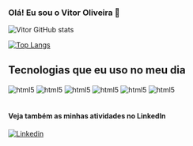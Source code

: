 ### Olá! Eu sou o Vitor Oliveira 👋

![Vitor GitHub stats](https://github-readme-stats.vercel.app/api?username=vitorhso&show_icons=true&theme=dracula)

[![Top Langs](https://github-readme-stats.vercel.app/api/top-langs/?username=vitorhso)](https://github.com/anuraghazra/github-readme-stats)

## Tecnologias que eu uso no meu dia

<div style="display: inline_block">
  <img align="center" alt="html5" src="https://img.shields.io/badge/C%23-239120?style=for-the-badge&logo=c-sharp&logoColor=white"/>
  <img align="center" alt="html5" src="https://img.shields.io/badge/.NET-5C2D91?style=for-the-badge&logo=.net&logoColor=white"/>
  <img align="center" alt="html5" src="https://img.shields.io/badge/Microsoft_SQL_Server-CC2927?style=for-the-badge&logo=microsoft-sql-server&logoColor=white"/>
  <img align="center" alt="html5" src="https://img.shields.io/badge/React-20232A?style=for-the-badge&logo=react&logoColor=61DAFB"/>
  <img align="center" alt="html5" src="https://img.shields.io/badge/TypeScript-007ACC?style=for-the-badge&logo=typescript&logoColor=white"/>
  <img align="center" alt="html5" src="https://img.shields.io/badge/Sass-CC6699?style=for-the-badge&logo=sass&logoColor=white"/>
</div> <br/>

#### Veja também as minhas atividades no LinkedIn
[![Linkedin](https://img.shields.io/badge/LinkedIn-0077B5?style=for-the-badge&logo=linkedin&logoColor=white)]([https://](https://www.linkedin.com/in/vitorhso/))
